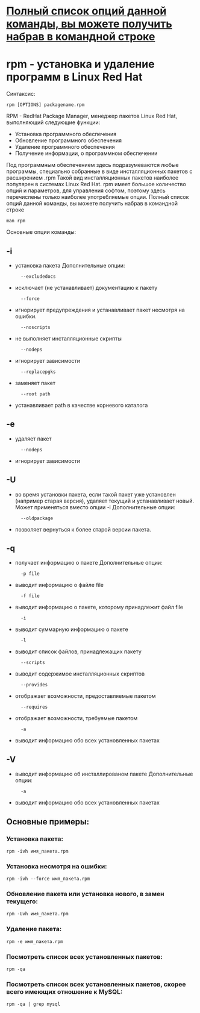 

# <a href="https://linux.jofo.me/223645.html?fclk=54&jsoid=0" target="_blank">Полный список опций данной команды, вы можете получить набрав в командной строке</a>


# rpm - установка и удаление программ в Linux Red Hat
Синтаксис:

    rpm [OPTIONS] packagename.rpm
RPM - RedHat Package Manager, менеджер пакетов Linux Red Hat, выполняющий следующие функции:
* Установка программного обеспечения
* Обновление программного обеспечения
* Удаление программного обеспечения
* Получение информации, о программном обеспечении

Под программным обеспечением здесь подразумеваются любые программы, специально собранные в виде инсталляционных пакетов с расширением .rpm
Такой вид инсталляционных пакетов наиболее популярен в системах Linux Red Hat.
rpm имеет большое количество опций и параметров, для управления софтом, поэтому здесь перечислены только наиболее употребляемые опции. Полный список опций данной команды, вы можете получить набрав в командной строке

    man rpm

Основные опции команды:
## -i
- установка пакета
Дополнительные опции:

        --excludedocs
- исключает (не устанавливает) документацию к пакету

        --force
- игнорирует предупреждения и устанавливает пакет несмотря на ошибки.

        --noscripts
- не выполняет инсталляционные скрипты

        --nodeps
- игнорирует зависимости

        --replacepgks
- заменяет пакет

        --root path
- устанавливает path в качестве корневого каталога
## -e
- удаляет пакет

        --nodeps
- игнорирует зависимости
## -U
- во время установки пакета, если такой пакет уже установлен (например старая версия), удаляет текущий и устанавливает новый. Может применяться вместо опции -i
Дополнительные опции:

        --oldpackage
- позволяет вернуться к более старой версии пакета.
## -q
- получает информацию о пакете
Дополнительные опции:

        -p file
- выводит информацию о файле file

        -f file
- выводит информацию о пакете, которому принадлежит файл file

        -i
- выводит суммарную информацию о пакете

        -l
- выводит список файлов, принадлежащих пакету

        --scripts
- выводит содержимое инсталляционных скриптов

        --provides
- отображает возможности, предоставляемые пакетом

        --requires
- отображает возможности, требуемые пакетом

        -a
- выводит информацию обо всех установленных пакетах
## -V
- выводит информацию об инсталлированом пакете
Дополнительные опции:

        -a
- выводит информацию обо всех установленных пакетах

## Основные примеры:

### Установка пакета:

    rpm -ivh имя_пакета.rpm
### Установка несмотря на ошибки:

    rpm -ivh --force имя_пакета.rpm
### Обновление пакета или установка нового, в замен текущего:

    rpm -Uvh имя_пакета.rpm
### Удаление пакета:

    rpm -e имя_пакета.rpm
### Посмотреть список всех установленных пакетов:

    rpm -qa
### Посмотреть список всех установленных пакетов, скорее всего имеющих отношение к MySQL:

    rpm -qa | grep mysql 









